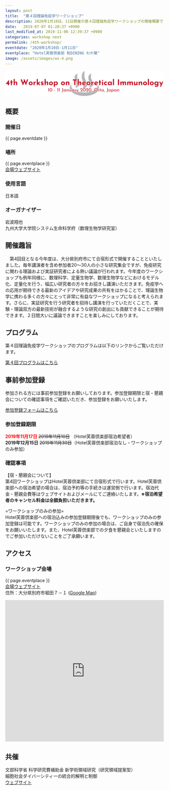 ```yaml
---
layout: post
title:  "第４回理論免疫学ワークショップ"
description: 2020年1月10日、11日開催の第４回理論免疫学ワークショップの開催概要です。第４回理論免疫学ワークショップの開催日・開催場所・開催趣旨・共催情報などを確認できます。第４回理論免疫学ワークショップの参加登録はこちらから。
date:   2019-07-07 01:28:37 +0900
last_modified_at: 2019-11-06 12:39:37 +0900
categories: workshop next
permalink: /4th-workshop/
eventdate: "2020年1月10日-1月11日"
eventplace: "Hotel芙蓉倶楽部 和DINING わか葉"
image: /assets/images/ws-4.png
---
```


![第４回理論免疫学ワークショップ](/assets/images/ws-4.png "第４回理論免疫学ワークショップ")

## 概要

<div class="cf">
<div class="page-column50">
<h3>開催日</h3>
<p>{{ page.eventdate }}</p>
<h3>場所</h3>
<p>{{ page.eventplace }}<br><a href="http://fuyouclub.jp/">会場ウェブサイト</a></p>
</div>

<div class="page-column50">
<h3>使用言語</h3>
<p>日本語</p>
<h3>オーガナイザー</h3>
<p>岩波翔也<br>
九州大学大学院システム生命科学府（数理生物学研究室）</p>
</div>
</div>


## 開催趣旨
　第4回目となる今年度は、大分県別府市にて合宿形式で開催することといたしました。毎年講演者を含め参加者20〜30人の小さな研究集会ですが、免疫研究に関わる理論および実証研究者による熱い議論が行われます。今年度のワークショップも例年同様に、数理科学、定量生物学、数理生物学などにおけるモデル化、定量化を行う、幅広い研究者の方々をお招きし講演いただきます。免疫学への応用が期待できる最新のアイデアや研究成果の共有をはかることで、理論生物学に携わる多くの方々にとって非常に有益なワークショップになると考えられます。さらに、実証研究を行う研究者を招待し講演を行っていただくことで、実験・理論双方の最新技術が融合するような研究の創出にも貢献できることが期待できます。２日間大いに議論できますことを楽しみにしております。

## プログラム
第４回理論免疫学ワークショップのプログラムは以下のリンクからご覧いただけます。

[第４回プログラムはこちら](/4th-program)

## 事前参加登録

参加される方には事前参加登録をお願いしております。参加登録期限と宿・懇親会についての確認事項をご確認いただき、参加登録をお願いいたします。

[参加登録フォームはこちら](https://forms.gle/gyNDuKjLtyK8ACVK8)

### 参加登録期限

**<font color="Red">2019年11月17日</font>** ~~2019年11月10日~~ （Hotel芙蓉倶楽部宿泊希望者）  
**2019年12月15日** ~~2019年11月30日~~（Hotel芙蓉倶楽部宿泊なし・ワークショップのみ参加）

### 確認事項
【宿・懇親会について】  
第4回ワークショップはHotel芙蓉倶楽部にて合宿形式で行います。Hotel芙蓉倶楽部への宿泊希望の場合は、宿泊予約等の手続きは運営側で行います。宿泊代金・懇親会費等はウェブサイトおよびメールにてご連絡いたします。**※宿泊希望者のキャンセル料金は全額負担いただきます。**

=ワークショップのみの参加=  
Hotel芙蓉倶楽部への宿泊込みの参加登録期限後でも、ワークショップのみの参加登録は可能です。ワークショップのみの参加の場合は、ご自身で宿泊先の確保をお願いいたします。また、Hotel芙蓉倶楽部での夕食を懇親会といたしますのでご参加いただけないことをご了承願います。


## アクセス
### ワークショップ会場

{{ page.eventplace }}  
[会場ウェブサイト](http://fuyouclub.jp/)  
住所：大分県別府市堀田７－１ ([Google Map](https://goo.gl/maps/PKFMo4hnZKUzPwyd7))

<iframe src="https://www.google.com/maps/embed?pb=!1m18!1m12!1m3!1d3335.054698399076!2d131.4589564160101!3d33.29123196489341!2m3!1f0!2f0!3f0!3m2!1i1024!2i768!4f13.1!3m3!1m2!1s0x3546a638a856d3bd%3A0xea7c895c828676ae!2z5Yil5bqc44Ob44OG44Or6IqZ6JOJ5YC25qW96YOo!5e0!3m2!1sja!2sjp!4v1565157307169!5m2!1sja!2sjp" width="100%" height="450" frameborder="0" style="border:0" allowfullscreen></iframe>


## 共催

文部科学省 科学研究費補助金 新学術領域研究（研究領域提案型）  
細胞社会ダイバーシティーの統合的解明と制御  
[ウェブサイト](http://cdiversity.umin.jp/)
